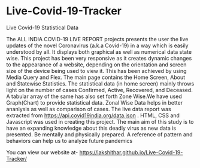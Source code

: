 # Live-Covid-19-Tracker
Live Covid-19 Statistical Data

The ALL INDIA COVID-19 LIVE REPORT projects presents the user the live updates of the novel Coronavirus (a.k.a Covid-19) in a way which is easily understood by all. It displays both graphical as well as numerical data state wise. This project has been very responsive as it creates dynamic changes to the appearance of a website, depending on the orientation and screen size of the device being used to view it. This has been achieved by using Media Query and Flex. The main page contains the Home Screen, About and Statewise Statistics. The statistical data (in home screen) mainly throws light on the number of cases Confirmed,  Active, Recovered, and Deceased. A tabular array of the same has also set forth Zone Wise.We have used Graph(Chart) to provide statistical data. Zonal Wise Data helps in better ananlysis as well as comparison of cases. The live data report was extracted from https://api.covid19india.org/data.json . HTML, CSS and Javascript was used in creating this project. The main aim of this study is to have an expanding knowledge about this deadly virus as new data is presented. Be mentally and physically prepared. A reference of pattern and behaviors can help us to analyze future pandemics

You can view our website at-
https://lakshithar.github.io/Live-Covid-19-Tracker/









